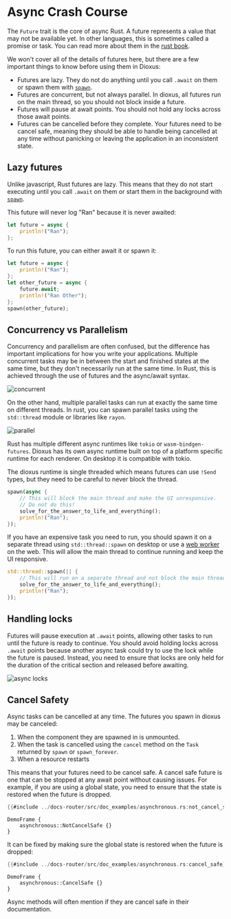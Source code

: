 # Async Crash Course

The `Future` trait is the core of async Rust. A future represents a value that may not be available yet. In other languages, this is sometimes called a promise or task. You can read more about them in the [rust book](https://doc.rust-lang.org/book/ch17-00-async-await.html).


We won't cover all of the details of futures here, but there are a few important things to know before using them in Dioxus:
- Futures are lazy. They do not do anything until you call `.await` on them or spawn them with [`spawn`](./futures.md).
- Futures are concurrent, but not always parallel. In dioxus, all futures run on the main thread, so you should not block inside a future.
- Futures will pause at await points. You should not hold any locks across those await points.
- Futures can be cancelled before they complete. Your futures need to be cancel safe, meaning they should be able to handle being cancelled at any time without panicking or leaving the application in an inconsistent state.

## Lazy futures

Unlike javascript, Rust futures are lazy. This means that they do not start executing until you call `.await` on them or start them in the background with [`spawn`](./futures.md).


This future will never log "Ran" because it is never awaited:
```rust
let future = async {
    println!("Ran");
};
```

To run this future, you can either await it or spawn it:

```rust
let future = async {
    println!("Ran");
};
let other_future = async {
    future.await;
    println!("Ran Other");
};
spawn(other_future);
```

## Concurrency vs Parallelism

Concurrency and parallelism are often confused, but the difference has important implications for how you write your applications. Multiple concurrent tasks may be in between the start and finished states at the same time, but they don't necessarily run at the same time. In Rust, this is achieved through the use of futures and the async/await syntax.

![concurrent](/assets/07/async_concurrent.png)

On the other hand, multiple parallel tasks can run at exactly the same time on different threads. In rust, you can spawn parallel tasks using the `std::thread` module or libraries like `rayon`.

![parallel](/assets/07/async_parallel.png)

Rust has multiple different async runtimes like `tokio` or `wasm-bindgen-futures`. Dioxus has its own async runtime built on top of a platform specific runtime for each renderer. On desktop it is compatible with tokio.


The dioxus runtime is single threaded which means futures can use `!Send` types, but they need to be careful to never block the thread.

```rust
spawn(async {
    // This will block the main thread and make the UI unresponsive.
    // Do not do this!
    solve_for_the_answer_to_life_and_everything();
    println!("Ran");
});
```

If you have an expensive task you need to run, you should spawn it on a separate thread using `std::thread::spawn` on desktop or use a [web worker](https://docs.rs/gloo-worker/latest/gloo_worker/) on the web. This will allow the main thread to continue running and keep the UI responsive.

```rust
std::thread::spawn(|| {
    // This will run on a separate thread and not block the main thread.
    solve_for_the_answer_to_life_and_everything();
    println!("Ran");
});
```

## Handling locks

Futures will pause execution at `.await` points, allowing other tasks to run until the future is ready to continue. You should avoid holding locks across `.await` points because another async task could try to use the lock while the future is paused. Instead, you need to ensure that locks are only held for the duration of the critical section and released before awaiting.

![async locks](/assets/07/async_lock_await.png)

## Cancel Safety

Async tasks can be cancelled at any time. The futures you spawn in dioxus may be canceled:
1. When the component they are spawned in is unmounted.
2. When the task is cancelled using the `cancel` method on the `Task` returned by `spawn` or `spawn_forever`.
3. When a resource restarts

This means that your futures need to be cancel safe. A cancel safe future is one that can be stopped at any await point without causing issues. For example, if you are using a global state, you need to ensure that the state is restored when the future is dropped.


```rust
{{#include ../docs-router/src/doc_examples/asynchronous.rs:not_cancel_safe}}
```

```inject-dioxus
DemoFrame {
    asynchronous::NotCancelSafe {}
}
```

It can be fixed by making sure the global state is restored when the future is dropped:
```rust
{{#include ../docs-router/src/doc_examples/asynchronous.rs:cancel_safe}}
```

```inject-dioxus
DemoFrame {
    asynchronous::CancelSafe {}
}
```

Async methods will often mention if they are cancel safe in their documentation.

